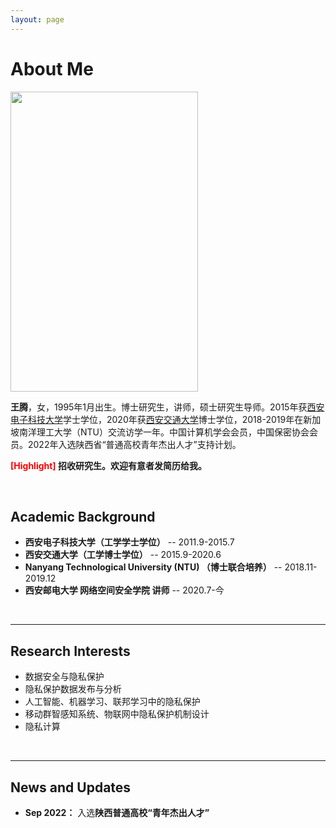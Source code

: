 ```yaml
---
layout: page
---
```


# About Me

<img src="https://xiyueyiwan.github.io/teng_life.jpg" class="floatpic" width="300" height="480">


**王腾**，女，1995年1月出生。博士研究生，讲师，硕士研究生导师。2015年获[西安电子科技大学](https://www.xidian.edu.cn/)学士学位，2020年获[西安交通大学](https://www.xjtu.edu.cn/)博士学位，2018-2019年在新加坡南洋理工大学（NTU）交流访学一年。中国计算机学会会员，中国保密协会会员。2022年入选陕西省“普通高校青年杰出人才”支持计划。

**<font color='red'>[Highlight]</font> 招收研究生。欢迎有意者发简历给我。**

<br>

## Academic Background

- **西安电子科技大学（工学学士学位）** -- 2011.9-2015.7
- **西安交通大学（工学博士学位）** -- 2015.9-2020.6
- **Nanyang Technological University (NTU) （博士联合培养）** -- 2018.11-2019.12
- **西安邮电大学 网络空间安全学院 讲师** -- 2020.7-今

<br>

---

## Research Interests

- 数据安全与隐私保护
- 隐私保护数据发布与分析
- 人工智能、机器学习、联邦学习中的隐私保护
- 移动群智感知系统、物联网中隐私保护机制设计
- 隐私计算

<br>

---

## News and Updates

- **Sep 2022：** 入选**陕西普通高校“青年杰出人才”**

<br>
